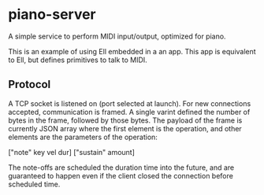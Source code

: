# piano-server

A simple service to perform MIDI input/output, optimized for piano.

This is an example of using Ell embedded in a an app. This app is equivalent to Ell, but
defines primitives to talk to MIDI.

## Protocol

A TCP socket is listened on (port selected at launch). For new connections accepted, communication is
framed. A single varint defined the number of bytes in the frame, followed by those bytes. The payload
of the frame is currently JSON array where the first element is the operation, and other elements are
the parameters of the operation:

   ["note" key vel dur]
   ["sustain" amount]

The note-offs are scheduled the duration time into the future, and are guaranteed to happen even if the
client closed the connection before scheduled time.


      
